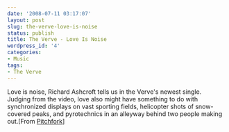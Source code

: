 ```yaml
---
date: '2008-07-11 03:17:07'
layout: post
slug: the-verve-love-is-noise
status: publish
title: The Verve - Love Is Noise
wordpress_id: '4'
categories:
- Music
tags:
- The Verve
---
```



Love is noise, Richard Ashcroft tells us in the Verve's newest single. Judging from the video, love also might have something to do with synchronized displays on vast sporting fields, helicopter shots of snow-covered peaks, and pyrotechnics in an alleyway behind two people making out.[From [Pitchfork](http://www.pitchforkmedia.com/)]

